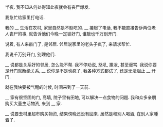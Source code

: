 半夜. 我不知从何处得知此夜就会有丧尸爆发.

我急忙给家里打电话.

我的 __ 生活在农村, 家里自然是不缺吃的. __ 接起了电话, 我不能直接告诉两位老人丧尸的事, 就告诉他们今晚一定锁好门, 谁敲也千万别开门.

说着, 有人来敲门了, 是邻居. 邻居说家里的老头子疯了, 来请求帮忙.

我说千万别开门, 别理他们.

__ 说都是关系好的邻居, 怎么能不帮. 我不停劝说, 怒吼, 撒泼, 甚至谩骂. 我说你要是开门就断绝关系, __ 说你是不是也疯了. 我各种方式都试了, 还是无法阻止 __ 开门.

就在我快要被气醒的时候, 时间来到了一天前.

__ 家有很坚固的门, 高墙, 院子里有田地, 可以解决一点食物的问题. 我和众多亲朋购买大量生活物资, 来到 __ 家.

__ 说要去村里超市购买物资, 结果傍晚还没有回来. 居然是和别人喝酒, 在别人家睡着了.
